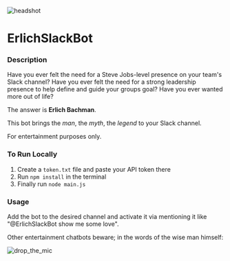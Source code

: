 ![headshot](http://i.imgur.com/zLCxI02.png)

# ErlichSlackBot

### Description

Have you ever felt the need for a Steve Jobs-level presence on your team's Slack channel? Have you ever felt the need for a strong leadership presence to help define and guide your groups goal? Have you ever wanted more out of life?

The answer is **Erlich Bachman**.

This bot brings the *man*, the *myth*, the *legend* to your Slack channel.

For entertainment purposes only.

### To Run Locally
1. Create a `token.txt` file and paste your API token there
2. Run `npm install` in the terminal
3. Finally run `node main.js`

### Usage

Add the bot to the desired channel and activate it via mentioning it like "@ErlichSlackBot show me some love".

Other entertainment chatbots beware; in the words of the wise man himself:

![drop_the_mic](http://i.imgur.com/pJSsCC4.gif)
